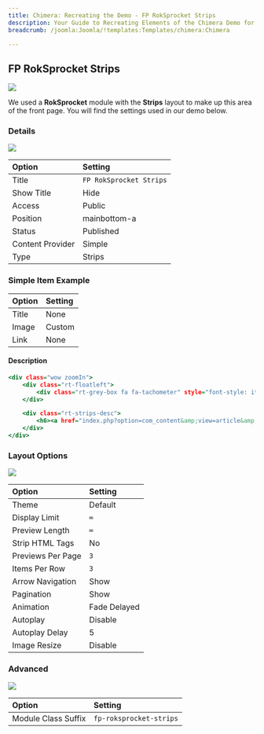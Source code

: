 ```yaml
---
title: Chimera: Recreating the Demo - FP RokSprocket Strips
description: Your Guide to Recreating Elements of the Chimera Demo for Joomla
breadcrumb: /joomla:Joomla/!templates:Templates/chimera:Chimera

---
```


FP RokSprocket Strips
-----


![][demo]

We used a **RokSprocket** module with the **Strips** layout to make up this area of the front page. You will find the settings used in our demo below.

### Details

![][demo2]

| Option           | Setting                 |  
| :--------------- | :---------------------- |  
| Title            | `FP RokSprocket Strips` |  
| Show Title       | Hide                    |  
| Access           | Public                  |  
| Position         | mainbottom-a            |  
| Status           | Published               |  
| Content Provider | Simple                  |  
| Type             | Strips                  |  

### Simple Item Example

| Option | Setting |  
| :----- | :------ |  
| Title  | None    |  
| Image  | Custom  |  
| Link   | None    |  

#### Description

~~~ .html
<div class="wow zoomIn">
    <div class="rt-floatleft">
        <div class="rt-grey-box fa fa-tachometer" style="font-style: italic"></div>
    </div>

    <div class="rt-strips-desc">
        <h6><a href="index.php?option=com_content&amp;view=article&amp;id=1&amp;Itemid=111">Replicate the demo <span class="hidden-tablet">with the RocketLauncher</span></a></h6><small>Full Joomla Install</small>
    </div>
</div>
~~~

### Layout Options

![][demo3]

| Option            | Setting      |  
| :---------------- | :----------- |  
| Theme             | Default      |  
| Display Limit     | `∞`          |  
| Preview Length    | `∞`          |  
| Strip HTML Tags   | No           |  
| Previews Per Page | `3`          |  
| Items Per Row     | `3`          |  
| Arrow Navigation  | Show         |  
| Pagination        | Show         |  
| Animation         | Fade Delayed |  
| Autoplay          | Disable      |  
| Autoplay Delay    | 5            |  
| Image Resize      | Disable      |  

### Advanced

![][demo4]

| Option              | Setting                 |  
| :------------------ | :---------------------- |  
| Module Class Suffix | `fp-roksprocket-strips` |  

[demo]: assets/demo_8.jpeg
[demo2]: assets/demo_8a.jpeg
[demo3]: assets/demo_8b.jpeg
[demo4]: assets/demo_8c.jpeg
